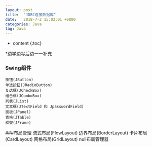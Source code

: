 ```yaml
---
layout: post
title:  "JDBC连接数据库"
date:   2018-7-2 15:03:01 +0800
categories: Java
tag: Java
---
```


* content
{:toc}

*边学边写后边一一补充
### Swing组件
	按钮(JButton)
	单选按钮(JRadioButton)
	复选框(JCheckBox)
	组合框(JComboBox)
	列表(JList)
	文本框(JTextField 和 JpasswordField)
	面板(JPanel)
	表格(JTable)
	框架(JFrame)
###布局管理
	流式布局(FlowLayout)
	边界布局(BorderLayout)
	卡片布局(CardLayout)
	网格布局(GridLayout)
	null布局管理器